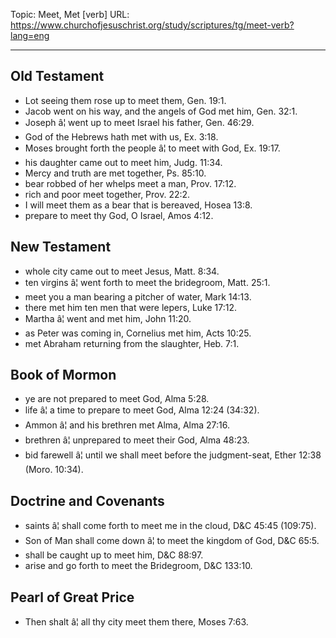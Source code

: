 Topic: Meet, Met [verb]
URL: https://www.churchofjesuschrist.org/study/scriptures/tg/meet-verb?lang=eng

---

## Old Testament

- Lot seeing them rose up to meet them, Gen. 19:1.
- Jacob went on his way, and the angels of God met him, Gen. 32:1.
- Joseph â¦ went up to meet Israel his father, Gen. 46:29.
- God of the Hebrews hath met with us, Ex. 3:18.
- Moses brought forth the people â¦ to meet with God, Ex. 19:17.
- his daughter came out to meet him, Judg. 11:34.
- Mercy and truth are met together, Ps. 85:10.
- bear robbed of her whelps meet a man, Prov. 17:12.
- rich and poor meet together, Prov. 22:2.
- I will meet them as a bear that is bereaved, Hosea 13:8.
- prepare to meet thy God, O Israel, Amos 4:12.

## New Testament

- whole city came out to meet Jesus, Matt. 8:34.
- ten virgins â¦ went forth to meet the bridegroom, Matt. 25:1.
- meet you a man bearing a pitcher of water, Mark 14:13.
- there met him ten men that were lepers, Luke 17:12.
- Martha â¦ went and met him, John 11:20.
- as Peter was coming in, Cornelius met him, Acts 10:25.
- met Abraham returning from the slaughter, Heb. 7:1.

## Book of Mormon

- ye are not prepared to meet God, Alma 5:28.
- life â¦ a time to prepare to meet God, Alma 12:24 (34:32).
- Ammon â¦ and his brethren met Alma, Alma 27:16.
- brethren â¦ unprepared to meet their God, Alma 48:23.
- bid farewell â¦ until we shall meet before the judgment-seat, Ether 12:38 (Moro. 10:34).

## Doctrine and Covenants

- saints â¦ shall come forth to meet me in the cloud, D&C 45:45 (109:75).
- Son of Man shall come down â¦ to meet the kingdom of God, D&C 65:5.
- shall be caught up to meet him, D&C 88:97.
- arise and go forth to meet the Bridegroom, D&C 133:10.

## Pearl of Great Price

- Then shalt â¦ all thy city meet them there, Moses 7:63.

